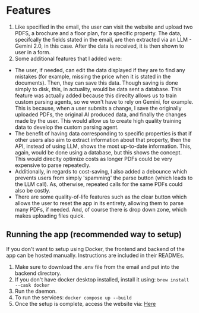 # Features
1. Like specified in the email, the user can visit the website and upload two PDFS, a brochure and a floor plan, for a specific property. The data, specifcally the fields stated in the email, are then extracted via an LLM - Gemini 2.0, in this case. After the data is received, it is then shown to user in a form.
2. Some additional features that I added were:
  - The user, if needed, can edit the data displayed if they are to find any mistakes (for example, missing the price when it is stated in the documents). Then, they can save this data. Though saving is done simply to disk, this, in actuality, would be data sent a database. This feature was actually added because this direclty allows us to train custom parsing agents, so we won't have to rely on Gemini, for example. This is because, when a user submits a change, I save the originally uploaded PDFs, the original AI produced data, and finally the changes made by the user. This would allow us to create high quality training data to develop the custom parsing agent.
  - The benefit of having data corresponding to specific properties is that if other users also aim to extract information about that property, then the API, instead of using LLM, shows the most up-to-date information. This, again, would be done using a database, but this shows the concept. This would direclty optimize costs as longer PDFs could be very expensive to parse repeatedly.
  - Additionally, in regards to cost-saving, I also added a debounce which prevents users from simply 'spamming' the parse button (which leads to the LLM call). As, otherwise, repeated calls for the same PDFs could also be costly.
  - There are some quality-of-life features such as the clear button which allows the user to reset the app in its entirety, allowing them to parse many PDFs, if needed. And, of course there is drop down zone, which makes uploading files quick.

## Running the app (recommended way to setup)

If you don't want to setup using Docker, the frontend and backend of the app can be hosted manually. Instructions are included in their READMEs.

1. Make sure to download the .env file from the email and put into the backend directory.
2. If you don't have docker desktop installed, install it using: `brew install --cask docker`
3. Run the daemon.
4. To run the services: `docker compose up --build`
5. Once the setup is complete, access the website via: [Here](http://localhost:3000/upload)
